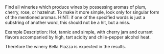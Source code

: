 Find all wineries which produce wines by possessing aromas of plum, cherry, rose, or hazelnut. 
To make it more simple, look only for singular form of the mentioned aromas. 
HINT: if one of the specified words is just a substring of another word, this should not be a hit, but a miss.

Example Description: Hot, tannic and simple, with cherry jam and currant flavors accompanied by high, tart acidity and chile-pepper alcohol heat.

Therefore the winery Bella Piazza is expected in the results.